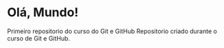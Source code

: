 # Olá, Mundo!
 Primeiro repositorio do curso do Git e GitHub
 Repositorio criado durante o curso de Git e GitHub.
